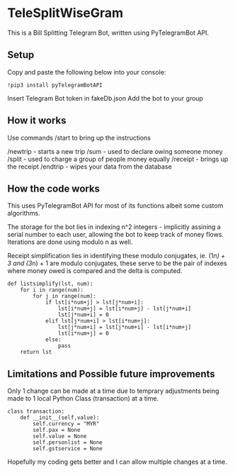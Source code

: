 # TeleSplitWiseGram
This is a Bill Splitting Telegram Bot, written using PyTelegramBot API.

## Setup
Copy and paste the following below into your console:

```
!pip3 install pyTelegramBotAPI
```

Insert Telegram Bot token in fakeDb.json
Add the bot to your group

## How it works
Use commands /start to bring up the instructions

/newtrip - starts a new trip
/sum - used to declare owing someone money
/split - used to charge a group of people money equally
/receipt - brings up the receipt
/endtrip - wipes your data from the database

## How the code works
This uses PyTelegramBot API for most of its functions albeit some custom algorithms.

The storage for the bot lies in indexing n^2 integers - implicitly assining a serial number to each user, allowing the bot to keep track of money flows. Iterations are done using modulo n as well.

Receipt simplification lies in identifying these modulo conjugates, ie. (1*n) + 3 and (3*n) + 1 are modulo conjugates, these serve to be the pair of indexes where money owed is compared and the delta is computed.

```
def listsimplify(lst, num):
    for i in range(num):
        for j in range(num):
            if lst[i*num+j] > lst[j*num+i]:
                lst[i*num+j] = lst[i*num+j] - lst[j*num+i]
                lst[j*num+i] = 0
            elif lst[j*num+i] > lst[i*num+j]:
                lst[j*num+i] = lst[j*num+i] - lst[i*num+j]
                lst[i*num+j] = 0
            else:
                pass
    return lst
```

## Limitations and Possible future improvements
Only 1 change can be made at a time due to temprary adjustments being made to 1 local Python Class (transaction) at a time.

```
class transaction:
    def __init__(self,value):
        self.currency = "MYR"
        self.pax = None
        self.value = None
        self.personlist = None
        self.gstservice = None
```

Hopefully my coding gets better and I can allow multiple changes at a time.

